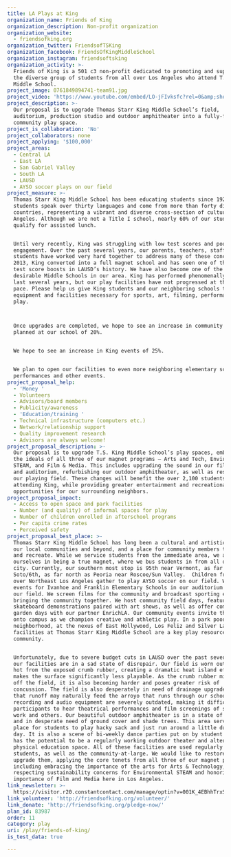 ```yaml
---
title: LA Plays at King
organization_name: Friends of King
organization_description: Non-profit organization
organization_website:
  - friendsofking.org
organization_twitter: FriendsofTSKing
organization_facebook: FriendsOfKingMiddleSchool
organization_instagram: friendsoftsking
organization_activity: >-
  Friends of King is a 501 c3 non-profit dedicated to promoting and supporting
  the diverse group of students from all over Los Angeles who attend T.S. King
  Middle School.
project_image: 0761849894741-team91.jpg
project_video: 'https://www.youtube.com/embed/LO-jFIvksfc?rel=0&amp;showinfo=0'
project_description: >-
  Our proposal is to upgrade Thomas Starr King Middle School’s field,
  auditorium, production studio and outdoor amphitheater into a fully-functional
  community play space.
project_is_collaboration: 'No'
project_collaborators: none
project_applying: '$100,000'
project_areas:
  - Central LA
  - East LA
  - San Gabriel Valley
  - South LA
  - LAUSD
  - AYSO soccer plays on our field
project_measure: >-
  Thomas Starr King Middle School has been educating students since 1926. Our
  students speak over thirty languages and come from more than forty different
  countries, representing a vibrant and diverse cross-section of cultures in Los
  Angeles. Although we are not a Title I school, nearly 60% of our students
  qualify for assisted lunch.


  Until very recently, King was struggling with low test scores and poor student
  engagement. Over the past several years, our parents, teachers, staff and
  students have worked very hard together to address many of these concerns. In
  2013, King converted into a full magnet school and has seen one of the highest
  test score boosts in LAUSD’s history. We have also become one of the most
  desirable Middle Schools in our area. King has performed phenomenally over the
  last several years, but our play facilities have not progressed at the same
  pace. Please help us give King students and our neighboring schools the
  equipment and facilities necessary for sports, art, filming, performance and
  play. 



  Once upgrades are completed, we hope to see an increase in community events
  planned at our school of 20%.


  We hope to see an increase in King events of 25%.


  We plan to open our facilities to even more neighboring elementary schools for
  performances and other events.
project_proposal_help:
  - 'Money '
  - Volunteers
  - Advisors/board members
  - Publicity/awareness
  - 'Education/training '
  - Technical infrastructure (computers etc.)
  - Network/relationship support
  - Quality improvement research
  - Advisors are always welcome!
project_proposal_description: >-
  Our proposal is to upgrade T.S. King Middle School’s play spaces, embracing
  the ideals of all three of our magnet programs – Arts and Tech, Environmental
  STEAM, and Film & Media. This includes upgrading the sound in our film studio
  and auditorium, refurbishing our outdoor amphitheater, as well as resurfacing
  our playing field. These changes will benefit the over 2,100 students
  attending King, while providing greater entertainment and recreational
  opportunities for our surrounding neighbors.
project_proposal_impact:
  - Access to open space and park facilities
  - Number (and quality) of informal spaces for play
  - Number of children enrolled in afterschool programs
  - Per capita crime rates
  - Perceived safety
project_proposal_best_place: >-
  Thomas Starr King Middle School has long been a cultural and artistic hub for
  our local communities and beyond, and a place for community members to play
  and recreate. While we service students from the immediate area, we also pride
  ourselves in being a true magnet, where we bus students in from all over the
  city. Currently, our southern most stop is 95th near Vermont, as far east as
  Soto/6th, as far north as Peoria near Roscoe/Sun Valley.  Children from all
  over Northeast Los Angeles gather to play AYSO soccer on our field. We host
  events for Ivanhoe and Franklin Elementary Schools in our auditorium and on
  our field. We screen films for the community and broadcast sporting events,
  bringing the community together. We host community field days, featuring
  skateboard demonstrations paired with art shows, as well as offer community
  garden days with our partner EnrichLA. Our community events invite the public
  onto campus as we champion creative and athletic play. In a park poor
  neighborhood, at the nexus of East Hollywood, Los Feliz and Silver Lake, the
  facilities at Thomas Starr King Middle School are a key play resource for our
  community.


  Unfortunately, due to severe budget cuts in LAUSD over the past several years,
  our facilities are in a sad state of disrepair. Our field is worn out, and too
  hot from the exposed crumb rubber, creating a dramatic heat island effect that
  makes the surface significantly less playable. As the crumb rubber migrates
  off the field, it is also becoming harder and poses greater risk of
  concussion. The field is also desperately in need of drainage upgrades, so
  that runoff may naturally feed the arroyo that runs through our school. Our
  recording and audio equipment are severely outdated, making it difficult for
  participants to hear theatrical performances and film screenings of student
  work and others. Our beautiful outdoor amphitheater is in a state of disrepair
  and in desperate need of ground cover and shade trees. This area serves as a
  place for students to play hacky sack and just run around a little during the
  day. It is also a scene of bi-weekly dance parties put on by student DJs, and
  has the potential to be a regularly working outdoor theater and alternative
  physical education space. All of these facilities are used regularly by King
  students, as well as the community-at-large. We would like to restore and
  upgrade them, applying the core tenets from all three of our magnet programs,
  including embracing the importance of the arts for Arts & Technology,
  respecting sustainability concerns for Environmental STEAM and honoring the
  importance of Film and Media here in Los Angeles.
link_newsletter: >-
  https://visitor.r20.constantcontact.com/manage/optin?v=001K_4EBhhTrxSLPgNPVbwpKU4JggNFC_SEG2p9T7JtGkXcYh4ilVgbnaIOF1OvqPj9jxFl_2kn9TsTtrh1aglEPiiVTypuy0LiomF86ialLoR1Z6SBbYVa8z15AnNYbX1i2T6O4EeHY-ePQD
link_volunteer: 'http://friendsofking.org/volunteer/'
link_donate: 'http://friendsofking.org/pledge-now/'
plan_id: 83987
order: 11
category: play
uri: /play/friends-of-king/
is_test_data: true

---
```

